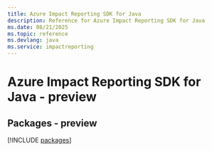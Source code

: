 ```yaml
---
title: Azure Impact Reporting SDK for Java
description: Reference for Azure Impact Reporting SDK for Java
ms.date: 08/21/2025
ms.topic: reference
ms.devlang: java
ms.service: impactreporting
---
```

# Azure Impact Reporting SDK for Java - preview
## Packages - preview
[!INCLUDE [packages](impact-reporting-index.md)]